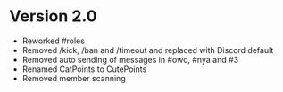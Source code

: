 # Version 2.0
- Reworked #roles
- Removed /kick, /ban and /timeout and replaced with Discord default
- Removed auto sending of messages in #owo, #nya and #3
- Renamed CatPoints to CutePoints
- Removed member scanning